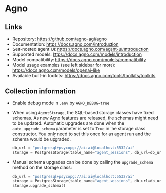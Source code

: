 # Agno

## Links

- Repository: https://github.com/agno-agi/agno
- Documentation: https://docs.agno.com/introduction
- Self-hosted agent UI: https://docs.agno.com/agent-ui/introduction
- Supported models: https://docs.agno.com/models/introduction
- Model compatibility: https://docs.agno.com/models/compatibility
- Model usage examples (see left sidebar for more): https://docs.agno.com/models/openai-like
- Available built-in toolkits: https://docs.agno.com/tools/toolkits/toolkits

## Collection information

- Enable debug mode in `.env` by `AGNO_DEBUG=true`
- When using `AgentStorage`, the SQL-based storage classes have fixed schemas. As new Agno features are released, the schemas might need to be updated. Automatic upgrades are done when the `auto_upgrade_schema` parameter is set to `True` in the storage class constructor. You only need to set this once for an agent run and the schema would be upgraded.

  ```python
  db_url = "postgresql+psycopg://ai:ai@localhost:5532/ai"
  storage = PostgresStorage(table_name="agent_sessions", db_url=db_url, auto_upgrade_schema=True)
  ```

- Manual schema upgrades can be done by calling the `upgrade_schema` method on the storage class:
  ```python
  db_url = "postgresql+psycopg://ai:ai@localhost:5532/ai"
  storage = PostgresStorage(table_name="agent_sessions", db_url=db_url)
  storage.upgrade_schema()
  ```
